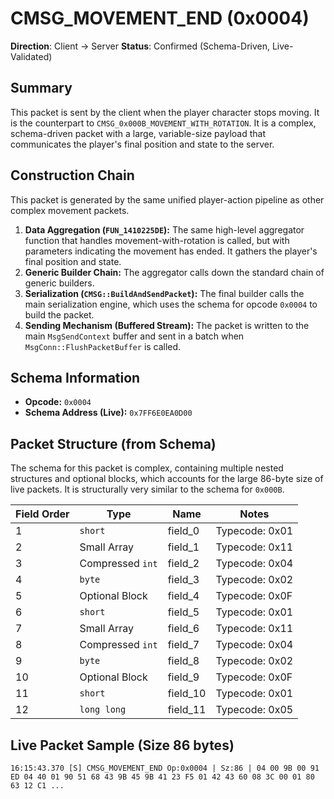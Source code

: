 # CMSG_MOVEMENT_END (0x0004)

**Direction**: Client -> Server
**Status**: Confirmed (Schema-Driven, Live-Validated)

## Summary

This packet is sent by the client when the player character stops moving. It is the counterpart to `CMSG_0x000B_MOVEMENT_WITH_ROTATION`. It is a complex, schema-driven packet with a large, variable-size payload that communicates the player's final position and state to the server.

## Construction Chain

This packet is generated by the same unified player-action pipeline as other complex movement packets.

1.  **Data Aggregation (`FUN_1410225DE`):** The same high-level aggregator function that handles movement-with-rotation is called, but with parameters indicating the movement has ended. It gathers the player's final position and state.
2.  **Generic Builder Chain:** The aggregator calls down the standard chain of generic builders.
3.  **Serialization (`CMSG::BuildAndSendPacket`):** The final builder calls the main serialization engine, which uses the schema for opcode `0x0004` to build the packet.
4.  **Sending Mechanism (Buffered Stream):** The packet is written to the main `MsgSendContext` buffer and sent in a batch when `MsgConn::FlushPacketBuffer` is called.

## Schema Information

- **Opcode:** `0x0004`
- **Schema Address (Live):** `0x7FF6E0EA0D00`

## Packet Structure (from Schema)

The schema for this packet is complex, containing multiple nested structures and optional blocks, which accounts for the large 86-byte size of live packets. It is structurally very similar to the schema for `0x000B`.

| Field Order | Type | Name | Notes |
|---|---|---|---|
| 1 | `short` | field_0 | Typecode: 0x01 |
| 2 | Small Array | field_1 | Typecode: 0x11 |
| 3 | Compressed `int` | field_2 | Typecode: 0x04 |
| 4 | `byte` | field_3 | Typecode: 0x02 |
| 5 | Optional Block | field_4 | Typecode: 0x0F |
| 6 | `short` | field_5 | Typecode: 0x01 |
| 7 | Small Array | field_6 | Typecode: 0x11 |
| 8 | Compressed `int` | field_7 | Typecode: 0x04 |
| 9 | `byte` | field_8 | Typecode: 0x02 |
| 10 | Optional Block | field_9 | Typecode: 0x0F |
| 11 | `short` | field_10 | Typecode: 0x01 |
| 12 | `long long` | field_11 | Typecode: 0x05 |

## Live Packet Sample (Size 86 bytes)
`16:15:43.370 [S] CMSG_MOVEMENT_END Op:0x0004 | Sz:86 | 04 00 9B 00 91 ED 04 40 01 90 51 68 43 9B 45 9B 41 23 F5 01 42 43 60 08 3C 00 01 80 63 12 C1 ...`